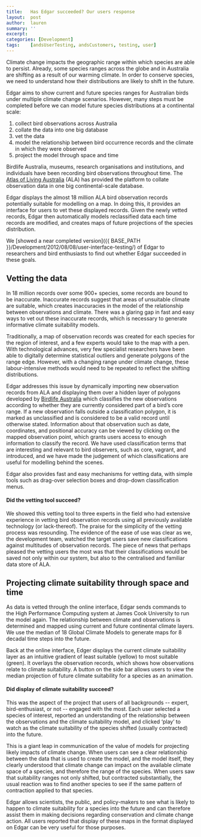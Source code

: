 ```yaml
---
title:   Has Edgar succeeded? Our users response
layout:  post
author:  lauren
summary: ''
excerpt: 
categories: [Development]
tags:    [andsUserTesting, andsCustomers, testing, user]
---
```


Climate change impacts the geographic range within which species are able to persist.  Already, some species ranges across the globe and in Australia are shifting as a result of our warming climate.  In order to conserve species, we need to understand how their distributions are likely to shift in the future.

Edgar aims to show current and future species ranges for Australian birds under multiple climate change scenarios.  However, many steps must be completed before we can model future species distributions at a continental scale:

1. collect bird observations across Australia
2. collate the data into one big database
3. vet the data
4. model the relationship between bird occurrence records and the climate in which they were observed
5. project the model through space and time

Birdlife Australia, museums, research organisations and institutions, and individuals have been recording bird observations throughout time.  The [Atlas of Living Australia](http://www.ala.org.au/) (ALA) has provided the platform to collate observation data in one big continental-scale database.

Edgar displays the almost 18 million ALA bird observation records potentially suitable for modelling on a map.  In doing this, it provides an interface for users to vet these displayed records. Given the newly vetted records, Edgar then automatically models reclassified data each time records are modified, and creates maps of future projections of the species distribution.

We [showed a near completed version]({{ BASE_PATH }}/Development/2012/08/08/user-interface-testing/) of Edgar to researchers and bird enthusiasts to find out whether Edgar succeeded in these goals.

## Vetting the data

In 18 million records over some 900+ species, some records are bound to be inaccurate.  Inaccurate records suggest that areas of unsuitable climate are suitable, which creates inaccuracies in the model of the relationship between observations and climate.  There was a glaring gap in fast and easy ways to vet out these inaccurate records, which is necessary to generate informative climate suitability models.

Traditionally, a map of observation records was created for each species for the region of interest, and a few experts would take to the map with a pen.  With technological advances, very few specialist researchers have been able to digitally determine statistical outliers and generate polygons of the range edge.  However, with a changing range under climate change, these labour-intensive methods would need to be repeated to reflect the shifting distributions.

Edgar addresses this issue by dynamically importing new observation records from ALA and displaying them over a hidden layer of polygons developed by [Birdlife Australia](http://www.birdlife.org.au/) which classifies the new observations according to whether they are currently considered part of a bird’s core range.  If a new observation falls outside a classification polygon, it is marked as unclassified and is considered to be a valid record until otherwise stated.  Information about that observation such as date, coordinates, and positional accuracy can be viewed by clicking on the mapped observation point, which grants users access to enough information to classify the record.  We have used classification terms that are interesting and relevant to bird observers, such as core, vagrant, and introduced, and we have made the judgement of which classifications are useful for modelling behind the scenes.

Edgar also provides fast and easy mechanisms for vetting data, with simple tools such as drag-over selection boxes and drop-down classification menus.

#### Did the vetting tool succeed?

We showed this vetting tool to three experts in the field who had extensive experience in vetting bird observation records using all previously available technology (or lack-thereof).  The praise for the simplicity of the vetting process was resounding.  The evidence of the ease of use was clear as we, the development team, watched the target users save new classifications against multitudes of observation records.  The piece of news that perhaps pleased the vetting users the most was that their classifications would be saved not only within our system, but also to the centralised and familiar data store of ALA.

## Projecting climate suitability through space and time

As data is vetted through the online interface, Edgar sends commands to the High Performance Computing system at James Cook University to run the model again. The relationship between climate and observations is determined and mapped using current and future continental climate layers.  We use the median of 18 Global Climate Models to generate maps for 8 decadal time steps into the future.

Back at the online interface, Edger displays the current climate suitability layer as an intuitive gradient of least suitable (yellow) to most suitable (green).  It overlays the observation records, which shows how observations relate to climate suitability.  A button on the side bar allows users to view the median projection of future climate suitability for a species as an animation.

#### Did display of climate suitability succeed?

This was the aspect of the project that users of all backgrounds -- expert, bird-enthusiast, or not -- engaged with the most.  Each user selected a species of interest, reported an understanding of the relationship between the observations and the climate suitability model, and clicked ‘play’ to watch as the climate suitability of the species shifted (usually contracted) into the future.

This is a giant leap in communication of the value of models for projecting likely impacts of climate change.  When users can see a clear relationship between the data that is used to create the model, and the model itself, they clearly understood that climate change can impact on the available climate space of a species, and therefore the range of the species.  When users saw that suitability ranges not only shifted, but contracted substantially, the usual reaction was to find another species to see if the same pattern of contraction applied to that species. 

Edgar allows scientists, the public, and policy-makers to see what is likely to happen to climate suitability for a species into the future and can therefore assist them in making decisions regarding conservation and climate change action.  All users reported that display of these maps in the format displayed on Edgar can be very useful for those purposes.
